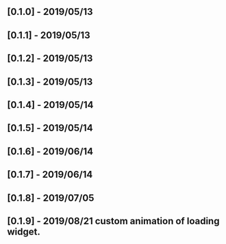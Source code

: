 ## [0.1.0] - 2019/05/13
## [0.1.1] - 2019/05/13
## [0.1.2] - 2019/05/13
## [0.1.3] - 2019/05/13
## [0.1.4] - 2019/05/14
## [0.1.5] - 2019/05/14
## [0.1.6] - 2019/06/14
## [0.1.7] - 2019/06/14
## [0.1.8] - 2019/07/05
## [0.1.9] - 2019/08/21 custom animation of loading widget.